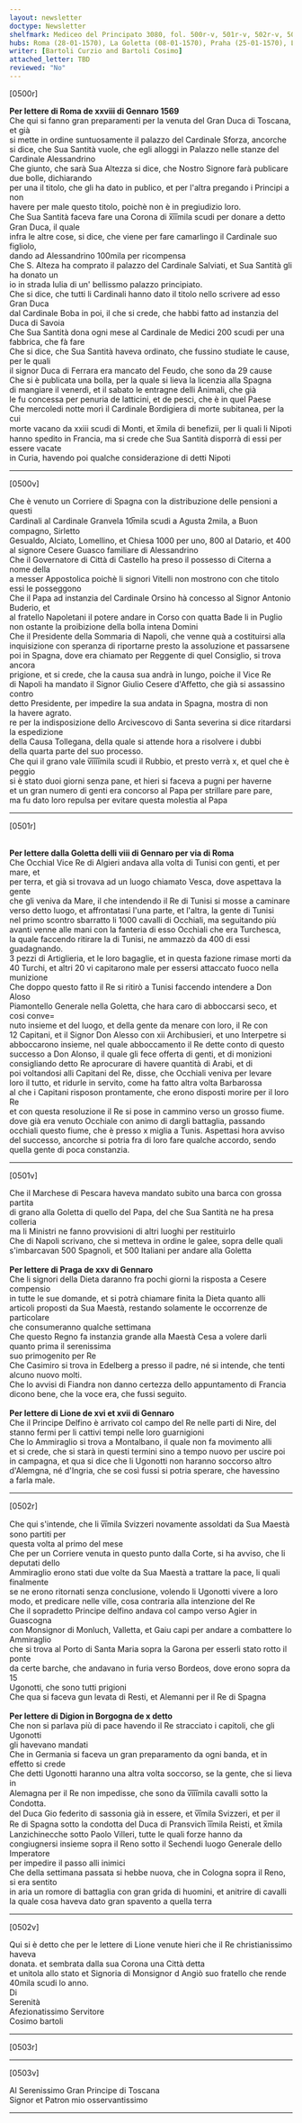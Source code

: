 ```yaml
---
layout: newsletter
doctype: Newsletter
shelfmark: Mediceo del Principato 3080, fol. 500r-v, 501r-v, 502r-v, 503r-v
hubs: Roma (28-01-1570), La Goletta (08-01-1570), Praha (25-01-1570), Lyon (16-01-1570), Lyon (17-01-1570), Dijon (10-01-1570)
writer: [Bartoli Curzio and Bartoli Cosimo]
attached_letter: TBD
reviewed: "No"
---
```


[0500r]  
  
  
<strong>Per lettere di Roma de xxviii di Gennaro 1569</strong>  
Che qui si fanno gran preparamenti per la venuta del Gran Duca di Toscana, et già  
si mette in ordine suntuosamente il palazzo del Cardinale Sforza, ancorche  
si dice, che Sua Santità vuole, che egli alloggi in Palazzo nelle stanze del Cardinale Alessandrino  
Che giunto, che sarà Sua Altezza si dice, che Nostro Signore farà publicare due bolle, dichiarando  
per una il titolo, che gli ha dato in publico, et per l'altra pregando i Principi a non  
havere per male questo titolo, poichè non è in pregiudizio loro.  
Che Sua Santità faceva fare una Corona di x̅i̅i̅mila scudi per donare a detto Gran Duca, il quale  
infra le altre cose, si dice, che viene per fare camarlingo il Cardinale suo figliolo,  
dando ad Alessandrino 100mila per ricompensa  
Che S. Alteza ha comprato il palazzo del Cardinale Salviati, et Sua Santità gli ha donato un  
io in strada Iulia di un' bellissmo palazzo principiato.  
Che si dice, che tutti li Cardinali hanno dato il titolo nello scrivere ad esso Gran Duca  
dal Cardinale Boba in poi, il che si crede, che habbi fatto ad instanzia del Duca di Savoia  
Che Sua Santità dona ogni mese al Cardinale de Medici 200 scudi per una fabbrica, che fà fare  
Che si dice, che Sua Santità haveva ordinato, che fussino studiate le cause, per le quali  
il signor Duca di Ferrara era mancato del Feudo, che sono da 29 cause  
Che si è publicata una bolla, per la quale si lieva la licenzia alla Spagna  
di mangiare il venerdì, et il sabato le entragne delli Animali, che già  
le fu concessa per penuria de latticini, et de pesci, che è in quel Paese  
Che mercoledi notte morì il Cardinale Bordigiera di morte subitanea, per la cui  
morte vacano da xxiii scudi di Monti, et x̅mila di benefizii, per li quali li Nipoti  
hanno spedito in Francia, ma si crede che Sua Santità disporrà di essi per essere vacate  
in Curia, havendo poi qualche considerazione di detti Nipoti  
  
---  

[0500v]  
  
  
Che è venuto un Corriere di Spagna con la distribuzione delle pensioni a questi  
Cardinali al Cardinale Granvela 10̅mila scudi a Agusta 2mila, a Buon compagno, Sirletto  
Gesualdo, Alciato, Lomellino, et Chiesa 1000 per uno, 800 al Datario, et 400  
al signore Cesere Guasco familiare di Alessandrino  
Che il Governatore di Città di Castello ha preso il possesso di Citerna a nome della  
a messer Appostolica poichè li signori Vitelli non mostrono con che titolo essi le posseggono  
Che il Papa ad instanzia del Cardinale Orsino hà concesso al Signor Antonio Buderio, et  
al fratello Napoletani il potere andare in Corso con quatta Bade li in Puglio  
non ostante la proibizione della bolla intena Domini  
Che il Presidente della Sommaria di Napoli, che venne quà a costituirsi alla  
inquisizione con speranza di riportarne presto la assoluzione et passarsene  
poi in Spagna, dove era chiamato per Reggente di quel Consiglio, si trova ancora  
prigione, et si crede, che la causa sua andrà in lungo, poiche il Vice Re  
di Napoli ha mandato il Signor Giulio Cesere d'Affetto, che già si assassino contro  
detto Presidente, per impedire la sua andata in Spagna, mostra di non  
la havere agrato.  
re per la indisposizione dello Arcivescovo di Santa severina si dice ritardarsi la espedizione  
della Causa Tollegana, della quale si attende hora a risolvere i dubbi  
della quarta parte del suo processo.  
Che qui il grano vale v̅i̅i̅i̅i̅mila scudi il Rubbio, et presto verrà x, et quel che è peggio  
si è stato duoi giorni senza pane, et hieri si faceva a pugni per haverne  
et un gran numero di genti era concorso al Papa per strillare pare pare,  
ma fu dato loro repulsa per evitare questa molestia al Papa  
  
---  

[0501r]  
  
  
<br/><strong>Per lettere dalla Goletta delli viii di Gennaro per via di Roma</strong>  
Che Occhial Vice Re di Algieri andava alla volta di Tunisi con genti, et per mare, et  
per terra, et già si trovava ad un luogo chiamato Vesca, dove aspettava la gente  
che gli veniva da Mare, il che intendendo il Re di Tunisi si mosse a caminare  
verso detto luogo, et affrontatasi l'una parte, et l'altra, la gente di Tunisi  
nel primo scontro sbarratto li 1000 cavalli di Occhiali, ma seguitando più  
avanti venne alle mani con la fanteria di esso Occhiali che era Turchesca,  
la quale faccendo ritirare la di Tunisi, ne ammazzò da 400 di essi guadagnando.  
3 pezzi di Artiglieria, et le loro bagaglie, et in questa fazione rimase morti da  
40 Turchi, et altri 20 vi capitarono male per essersi attaccato fuoco nella munizione  
Che doppo questo fatto il Re si ritirò a Tunisi faccendo intendere a Don Aloso  
Piamontello Generale nella Goletta, che hara caro di abboccarsi seco, et cosi conve=  
nuto insieme et del luogo, et della gente da menare con loro, il Re con  
12 Capitani, et il Signor Don Alesso con xii Archibusieri, et uno Interpetre si  
abboccarono insieme, nel quale abboccamento il Re dette conto di questo  
successo a Don Alonso, il quale gli fece offerta di genti, et di monizioni  
consigliando detto Re aprocurare di havere quantità di Arabi, et di  
poi voltandosi alli Capitani del Re, disse, che Occhiali veniva per levare  
loro il tutto, et ridurle in servito, come ha fatto altra volta Barbarossa  
al che i Capitani risposon prontamente, che erono disposti morire per il loro Re  
et con questa resoluzione il Re si pose in cammino verso un grosso fiume.  
dove già era venuto Occhiale con animo di dargli battaglia, passando  
occhiali questo fiume, che è presso x miglia a Tunis. Aspettasi hora avviso  
del successo, ancorche si potria fra di loro fare qualche accordo, sendo  
quella gente di poca constanzia.  
  
---  

[0501v]  
  
  
Che il Marchese di Pescara haveva mandato subito una barca con grossa partita  
di grano alla Goletta di quello del Papa, del che Sua Santità ne ha presa colleria  
ma li Ministri ne fanno provvisioni di altri luoghi per restituirlo  
Che di Napoli scrivano, che si metteva in ordine le galee, sopra delle quali  
s'imbarcavan 500 Spagnoli, et 500 Italiani per andare alla Goletta  
<br/><strong>Per lettere di Praga de xxv di Gennaro</strong>  
Che li signori della Dieta daranno fra pochi giorni la risposta a Cesere compensio  
in tutte le sue domande, et si potrà chiamare finita la Dieta quanto alli  
articoli proposti da Sua Maestà, restando solamente le occorrenze de particolare  
che consumeranno qualche settimana  
Che questo Regno fa instanzia grande alla Maestà Cesa a volere darli quanto prima il serenissima  
suo primogenito per Re  
Che Casimiro si trova in Edelberg a presso il padre, né si intende, che tenti  
alcuno nuovo molti.  
Che lo avvisi di Fiandra non danno certezza dello appuntamento di Francia  
dicono bene, che la voce era, che fussi seguito.  
<br/><strong>Per lettere di Lione de xvi et xvii di Gennaro</strong>  
Che il Principe Delfino è arrivato col campo del Re nelle parti di Nire, del  
stanno fermi per li cattivi tempi nelle loro guarnigioni  
Che lo Ammiraglio si trova a Montalbano, il quale non fa movimento alli  
et si crede, che si starà in questi termini sino a tempo nuovo per uscire poi  
in campagna, et qua si dice che li Ugonotti non haranno soccorso altro  
d'Alemgna, né d'Ingria, che se così fussi si potria sperare, che havessino  
a farla male.  
  
---  

[0502r]  
  
  
Che qui s'intende, che li v̅i̅mila Svizzeri novamente assoldati da Sua Maestà sono partiti per  
questa volta al primo del mese  
Che per un Corriere venuta in questo punto dalla Corte, si ha avviso, che li deputati dello  
Ammiraglio erono stati due volte da Sua Maestà a trattare la pace, li quali finalmente  
se ne erono ritornati senza conclusione, volendo li Ugonotti vivere a loro  
modo, et predicare nelle ville, cosa contraria alla intenzione del Re  
Che il sopradetto Principe delfino andava col campo verso Agier in Guascogna  
con Monsignor di Monluch, Valletta, et Gaiu capi per andare a combattere lo Ammiraglio  
che si trova al Porto di Santa Maria sopra la Garona per esserli stato rotto il ponte  
da certe barche, che andavano in furia verso Bordeos, dove erono sopra da 15  
Ugonotti, che sono tutti prigioni  
Che qua si faceva gun levata di Resti, et Alemanni per il Re di Spagna  
<br/><strong>Per lettere di Digion in Borgogna de x detto</strong>  
Che non si parlava più di pace havendo il Re stracciato i capitoli, che gli Ugonotti  
gli havevano mandati  
Che in Germania si faceva un gran preparamento da ogni banda, et in effetto si crede  
Che detti Ugonotti haranno una altra volta soccorso, se la gente, che si lieva in  
Alemagna per il Re non impedisse, che sono da v̅i̅i̅i̅mila cavalli sotto la Condotta.  
del Duca Gio federito di sassonia già in essere, et v̅i̅mila Svizzeri, et per il  
Re di Spagna sotto la condotta del Duca di Pransvich i̅i̅mila Reisti, et x̅mila  
Lanzichinecche sotto Paolo Villeri, tutte le quali forze hanno da  
congiugnersi insieme sopra il Reno sotto il Sechendi luogo Generale dello Imperatore  
per impedire il passo alli inimici  
Che della settimana passata si hebbe nuova, che in Cologna sopra il Reno, si era sentito  
in aria un romore di battaglia con gran grida di huomini, et anitrire di cavalli  
la quale cosa haveva dato gran spavento a quella terra  
  
---  

[0502v]  
  
  
Qui si è detto che per le lettere di Lione venute hieri che il Re christianissimo haveva  
donata. et sembrata dalla sua Corona una Città detta  
et unitola allo stato et Signoria di Monsignor d Angiò suo fratello che rende  
40mila scudi lo anno.  
Di  
Serenità  
Afezionatissimo Servitore  
Cosimo bartoli  
  
---  

[0503r]  
  
  
  
---  

[0503v]  
  
  
Al Serenissimo Gran Principe di Toscana  
Signor et Patron mio osservantissimo  
  
---  

